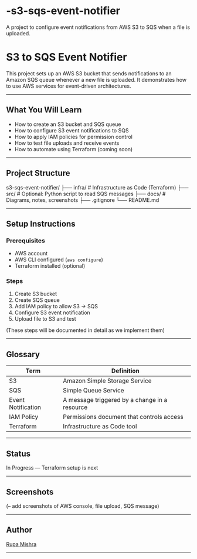 # -s3-sqs-event-notifier
A project to configure event notifications from AWS S3 to SQS when a file is uploaded.
#  S3 to SQS Event Notifier

This project sets up an AWS S3 bucket that sends notifications to an Amazon SQS queue whenever a new file is uploaded. It demonstrates how to use AWS services for event-driven architectures.

---

##  What You Will Learn

- How to create an S3 bucket and SQS queue
- How to configure S3 event notifications to SQS
- How to apply IAM policies for permission control
- How to test file uploads and receive events
- How to automate using Terraform (coming soon)

---

##  Project Structure
 s3-sqs-event-notifier/
├── infra/ # Infrastructure as Code (Terraform)
├── src/ # Optional: Python script to read SQS messages
├── docs/ # Diagrams, notes, screenshots
├── .gitignore
└── README.md


---

##  Setup Instructions

### Prerequisites

- AWS account
- AWS CLI configured (`aws configure`)
- Terraform installed (optional)

### Steps

1. Create S3 bucket
2. Create SQS queue
3. Add IAM policy to allow S3 → SQS
4. Configure S3 event notification
5. Upload file to S3 and test

(These steps will be documented in detail as we implement them)

---

##  Glossary

| Term | Definition |
|------|------------|
| S3 | Amazon Simple Storage Service |
| SQS | Simple Queue Service |
| Event Notification | A message triggered by a change in a resource |
| IAM Policy | Permissions document that controls access |
| Terraform | Infrastructure as Code tool |

---

##  Status

 In Progress — Terraform setup is next

---

##  Screenshots

(– add screenshots of AWS console, file upload, SQS message)

---

##  Author

[Rupa Mishra](https://github.com/rupa42)

---


